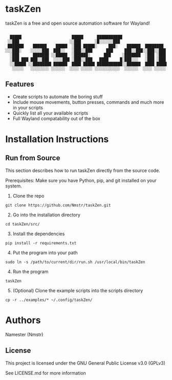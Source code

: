# taskZen

taskZen is a free and open source automation software for Wayland!
```

  █████                      █████      ███████████                    
 ░░███                      ░░███      ░█░░░░░░███                     
 ███████    ██████    █████  ░███ █████░     ███░    ██████  ████████  
░░░███░    ░░░░░███  ███░░   ░███░░███      ███     ███░░███░░███░░███ 
  ░███      ███████ ░░█████  ░██████░      ███     ░███████  ░███ ░███ 
  ░███ ███ ███░░███  ░░░░███ ░███░░███   ████     █░███░░░   ░███ ░███ 
  ░░█████ ░░████████ ██████  ████ █████ ███████████░░██████  ████ █████
   ░░░░░   ░░░░░░░░ ░░░░░░  ░░░░ ░░░░░ ░░░░░░░░░░░  ░░░░░░  ░░░░ ░░░░░ 

```
## Features
- Create scripts to automate the boring stuff
- Include mouse movements, button presses, commands and much more in your scripts
- Quickly list all your available scripts
- Full Wayland compatability out of the box

# Installation Instructions

## Run from Source

This section describes how to run taskZen directly from the source code.

Prerequisites: Make sure you have Python, pip, and git installed on your system.

1. Clone the repo

`git clone https://github.com/Nmstr/taskZen.git`

2. Go into the installation directory

`cd taskZen/src/`

3. Install the dependencies

`pip install -r requirements.txt`

4. Put the program into your path

`sudo ln -s /path/to/current/dir/run.sh /usr/local/bin/taskZen`

4. Run the program

`taskZen`

5. (Optional) Clone the example scripts into the scripts directory

`cp -r ../examples/* ~/.config/taskZen/`

# Authors

Namester (Nmstr)

## License

This project is licensed under the GNU General Public License v3.0 (GPLv3)

See LICENSE.md for more information
